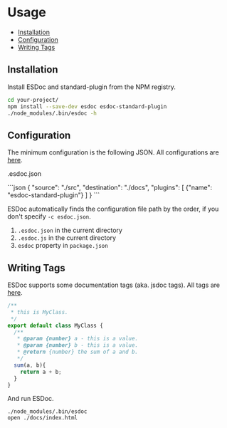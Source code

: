 # Usage
- [Installation](#installation)
- [Configuration](#configuration)
- [Writing Tags](#writing-tags)

## Installation
Install ESDoc and standard-plugin from the NPM registry.

```sh
cd your-project/
npm install --save-dev esdoc esdoc-standard-plugin
./node_modules/.bin/esdoc -h
```

## Configuration
The minimum configuration is the following JSON. All configurations are [here](./config.html).

<p class="file-path">.esdoc.json</p>
```json
{
  "source": "./src",
  "destination": "./docs",
  "plugins": [
    {"name": "esdoc-standard-plugin"}
  ]
}
```

ESDoc automatically finds the configuration file path by the order, if you don't specify `-c esdoc.json`.

1. `.esdoc.json` in the current directory
2. `.esdoc.js` in the current directory
3. `esdoc` property in `package.json`

## Writing Tags
ESDoc supports some documentation tags (aka. jsdoc tags). All tags are [here](./tags.html).

```javascript
/**
 * this is MyClass.
 */
export default class MyClass {
  /**
   * @param {number} a - this is a value.
   * @param {number} b - this is a value.
   * @return {number} the sum of a and b.
   */
  sum(a, b){
    return a + b;
  }
}
```

And run ESDoc.
```
./node_modules/.bin/esdoc
open ./docs/index.html
```
